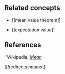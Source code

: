 

## Related concepts

* [[mean value theorem]]

* [[expectation value]]

## References

' Wikipedia, _[Mean](https://en.wikipedia.org/wiki/Mean)_

[[!redirects means]]